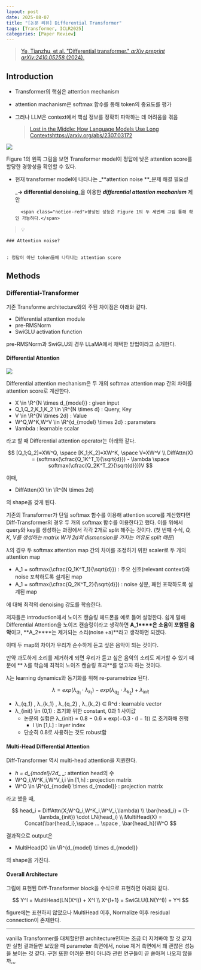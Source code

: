 ```yaml
---
layout: post
date: 2025-08-07
title: "[논문 리뷰] Differential Transformer"
tags: [Transformer, ICLR2025]
categories: [Paper Review]
---
```


> [Ye, Tianzhu, et al. "Differential transformer." ](https://arxiv.org/abs/2410.05258)[_arXiv preprint arXiv:2410.05258_](https://arxiv.org/abs/2410.05258)[ (2024).](https://arxiv.org/abs/2410.05258)



## Introduction

- Transformer의 핵심은 attention mechanism
- attention machanism은 softmax 함수를 통해 token의 중요도를 평가
- 그러나 LLM은 context에서 핵심 정보를 정확히 파악하는 데 어려움을 겪음

	> [Lost in the Middle: How Language Models Use Long Contextshttps://arxiv.org/abs/2307.03172](https://arxiv.org/abs/2307.03172)


![](https://prod-files-secure.s3.us-west-2.amazonaws.com/542b861c-36a8-4051-84e5-8804b6728dba/9083ea56-691a-4752-ae26-47f403431ac8/image.png?X-Amz-Algorithm=AWS4-HMAC-SHA256&X-Amz-Content-Sha256=UNSIGNED-PAYLOAD&X-Amz-Credential=ASIAZI2LB466UTTLF2MO%2F20250810%2Fus-west-2%2Fs3%2Faws4_request&X-Amz-Date=20250810T043928Z&X-Amz-Expires=3600&X-Amz-Security-Token=IQoJb3JpZ2luX2VjEJT%2F%2F%2F%2F%2F%2F%2F%2F%2F%2FwEaCXVzLXdlc3QtMiJIMEYCIQCIFwApy2ZSzsxzdtKLJ6OyhRwAhWnUcvADLKzqN6DApwIhAO%2FXcazuY4KcKjI3wCIeOK7nyoMpmKukcO9PBZG0LqDoKogECM3%2F%2F%2F%2F%2F%2F%2F%2F%2F%2FwEQABoMNjM3NDIzMTgzODA1IgzKKv1Izu4uD0eCoisq3AMmeQHtb29iB4CVtB8Mk878H3OhZXjyZnpoXRgi3QMgZOyDNUd9JGImlPHg0xEEdk7L%2F81J2TRdSp23yCGRqz96XwwZCoTupEVaKp0CQ%2F8G2yUwk2opyBo3LceRbwSLBe7%2FLeS4UpuYTipJc08yh%2FBnL8LDjU0gDc3kiFf12HAnN4MMVByymiMl0a6PFgnTb8G%2BTemsU6KmvuZPZi71nLjt2VHcIpeii16VXMs76nS%2BJ%2BbNd1H54Kov8aoQ%2F08uRexeRbBcxaicXRZUFynQdHcvt0fJbA92GZulNMvwI7YUVMAlau2TuztOHOQrxY4ujjQ2otXvyJkVqMSfKQvVcAZdJyHg%2F9%2F2gRKu4GKwhD%2BZBir80Lf1NZ8W17BDF6BH5kYjNcuS3g4QNcgITeKmASvBVYTbJyHtHynozGSge2P%2B%2Fehj5jRPzG4Rz95oZ3nuj%2Bfc5udKHl1SR0c7eVMnPscvcYWvQENiYA8V%2BB%2Brr6GC%2F7xKGRs5JjOYhsHDUuxphk1d5u%2B0oUu3HYNp7OyXaZIzz5ElTmqNPs4c%2FI0Ggm3tObLVp2FlwkT%2FhRt5TBjbgyVADBnR7zmgAarAtxLoTX%2BgT0%2BXnX2yq83idmM7aE5xBQo2RPt0AZzi3DBeRjDNt%2BDEBjqkAaJwKySnzZ5vHxlFl9ptB4RJ8W%2Bu7x1z7Z5Q2gfQ8Cp%2Fp8MKNtaVlIzwjb28%2B9ib%2FUa09J0tZZPztRo9X0qUc3hpqkq1j9rUgPEqoSycUNbVhpCFnJ%2FowPfSxueIO%2F9IMzLhLc9Rs%2FHIMMXYkzTqy1RYOTpDZrsm%2BiKR%2BL0cXR1WwKS3sr%2FCBYrCJFn%2F215pu12eIuNKXfRYS9g04zhxk%2B4vKEkI&X-Amz-Signature=adf53b701db2662b65af5b74a0ff6f531deef4f61b482c1a37c0b3ff10a3455b&X-Amz-SignedHeaders=host&x-amz-checksum-mode=ENABLED&x-id=GetObject)


Figure 1의 왼쪽 그림을 보면 Transformer model이 정답에 낮은 attention score를 할당한 경향성을 확인할 수 있다.

- 현재 transformer model에 나타나는 _**attention noise **_문제 해결 필요성

	_**→ differential denoising**_을 이용한 _**differential attention mechanism**_ 제안


		<span class="notion-red">향상된 성능은 Figure 1의 두 세번째 그림 통해 확인 가능하다.</span>


> 💡 


	### Attention noise?


	: 정답이 아닌 token들에 나타나는 attention score



## Methods



### Differential-Transformer


기존 Transforme architecture와의 주된 차이점은 아래와 같다.

- Differential attention module
- pre-RMSNorm
- SwiGLU activation function

pre-RMSNorm과 SwiGLU의 경우 LLaMA에서 채택한 방법이라고 소개한다.



#### Differential Attention


![](https://prod-files-secure.s3.us-west-2.amazonaws.com/542b861c-36a8-4051-84e5-8804b6728dba/116d70b2-1963-4810-9167-f4c7d8a06e8f/image.png?X-Amz-Algorithm=AWS4-HMAC-SHA256&X-Amz-Content-Sha256=UNSIGNED-PAYLOAD&X-Amz-Credential=ASIAZI2LB466UTTLF2MO%2F20250810%2Fus-west-2%2Fs3%2Faws4_request&X-Amz-Date=20250810T043928Z&X-Amz-Expires=3600&X-Amz-Security-Token=IQoJb3JpZ2luX2VjEJT%2F%2F%2F%2F%2F%2F%2F%2F%2F%2FwEaCXVzLXdlc3QtMiJIMEYCIQCIFwApy2ZSzsxzdtKLJ6OyhRwAhWnUcvADLKzqN6DApwIhAO%2FXcazuY4KcKjI3wCIeOK7nyoMpmKukcO9PBZG0LqDoKogECM3%2F%2F%2F%2F%2F%2F%2F%2F%2F%2FwEQABoMNjM3NDIzMTgzODA1IgzKKv1Izu4uD0eCoisq3AMmeQHtb29iB4CVtB8Mk878H3OhZXjyZnpoXRgi3QMgZOyDNUd9JGImlPHg0xEEdk7L%2F81J2TRdSp23yCGRqz96XwwZCoTupEVaKp0CQ%2F8G2yUwk2opyBo3LceRbwSLBe7%2FLeS4UpuYTipJc08yh%2FBnL8LDjU0gDc3kiFf12HAnN4MMVByymiMl0a6PFgnTb8G%2BTemsU6KmvuZPZi71nLjt2VHcIpeii16VXMs76nS%2BJ%2BbNd1H54Kov8aoQ%2F08uRexeRbBcxaicXRZUFynQdHcvt0fJbA92GZulNMvwI7YUVMAlau2TuztOHOQrxY4ujjQ2otXvyJkVqMSfKQvVcAZdJyHg%2F9%2F2gRKu4GKwhD%2BZBir80Lf1NZ8W17BDF6BH5kYjNcuS3g4QNcgITeKmASvBVYTbJyHtHynozGSge2P%2B%2Fehj5jRPzG4Rz95oZ3nuj%2Bfc5udKHl1SR0c7eVMnPscvcYWvQENiYA8V%2BB%2Brr6GC%2F7xKGRs5JjOYhsHDUuxphk1d5u%2B0oUu3HYNp7OyXaZIzz5ElTmqNPs4c%2FI0Ggm3tObLVp2FlwkT%2FhRt5TBjbgyVADBnR7zmgAarAtxLoTX%2BgT0%2BXnX2yq83idmM7aE5xBQo2RPt0AZzi3DBeRjDNt%2BDEBjqkAaJwKySnzZ5vHxlFl9ptB4RJ8W%2Bu7x1z7Z5Q2gfQ8Cp%2Fp8MKNtaVlIzwjb28%2B9ib%2FUa09J0tZZPztRo9X0qUc3hpqkq1j9rUgPEqoSycUNbVhpCFnJ%2FowPfSxueIO%2F9IMzLhLc9Rs%2FHIMMXYkzTqy1RYOTpDZrsm%2BiKR%2BL0cXR1WwKS3sr%2FCBYrCJFn%2F215pu12eIuNKXfRYS9g04zhxk%2B4vKEkI&X-Amz-Signature=82dc041b4dcbad5a0aea346eafc1a4b98ebe131eef2d97721893685dc8ead180&X-Amz-SignedHeaders=host&x-amz-checksum-mode=ENABLED&x-id=GetObject)


Differential attention mechanism은 두 개의 softmax attention map 간의 차이를 attention score로 계산한다.

- X \in \R^{N \times d\_{model}} : given input
- Q\_1,Q\_2,K\_1,K\_2 \in \R^{N \times d} : Query, Key
- V \in \R^{N \times 2d} : Value
- W^Q,W^K,W^V \in \R^{d\_{model} \times 2d} : parameters
- \lambda : learnable scalar

라고 할 때 Differential attention operator는 아래와 같다.


$$
[Q_1;Q_2]=XW^Q, \space [K_1;K_2]=XW^K, \space V=XW^V \\
DiffAttn(X) = (softmax(\cfrac{Q_1K^T_1}{\sqrt{d}}) - \lambda \space softmax(\cfrac{Q_2K^T_2}{\sqrt{d}}))V
$$


이때,

- DiffAtten(X) \in \R^{N \times 2d}

의 shape을 갖게 된다.


기존의 Transformer가 단일 softmax 함수를 이용해 attention score를 계산했다면 Diff-Transformer의 경우 두 개의 softmax 함수를 이용한다고 했다. 이를 위해서 query와 key를 생성하는 과정에서 각각 2개로 split 해주는 것이다. <span class="notion-red">(첫 번째 수식, </span><span class="notion-red">_Q, K, V를 생성하는 matrix W가 2d의 dismension을 가지는 이유도 split 때문_</span><span class="notion-red">)</span>


 λ의 경우 두 softmax attention map 간의 차이를 조정하기 위한 scaler로 두 개의 attention map

- A\_1 = softmax(\cfrac{Q\_1K^T\_1}{\sqrt{d}}) : 주요 신호(relevant context)와 noise 포착하도록 설계된 map
- A\_1 = softmax(\cfrac{Q\_2K^T\_2}{\sqrt{d}}) : noise 성분, 패턴 포착하도록 설계된 map 

에 대해 최적의 denoising 강도를 학습한다.


저자들은 introduction에서 노이즈 캔슬링 헤드폰을 예로 들어 설명한다. 쉽게 말해 Differential Attention을 노이즈 캔슬링이라고 생각하면 **A\_1****은 소음이 포함된 음악**이고, **A\_2****는 제거되는 소리(noise +a)**라고 생각하면 되겠다. 


이때 두 map의 차이가 우리가 순수하게 듣고 싶은 음악이 되는 것이다. 


만약 과도하게 소리를 제거하게 되면 우리가 듣고 싶은 음악의 소리도 제거할 수 있기 때문에 ** λ를 학습해 최적의 노이즈 캔슬링 효과**를 얻고자 하는 것이다.


λ는 learning dynamics와 동기화를 위해 re-parametrize 된다.


$$
\lambda = exp(\lambda_{q_1} \cdot \lambda_{k_1}) - exp(\lambda_{q_2} \cdot \lambda_{k_2}) + \lambda_{init}
$$

- λ\_{q\_1} , λ\_{k\_1} , λ\_{q\_2} , λ\_{k\_2} ∈ R^d : learnable vector
- λ\_{init} \in (0,1) : 초기화 위한 constant, 0과 1 사이값
	- 논문의 실험은 λ\_{init} = 0.8 − 0.6 × exp(−0.3 · (l − 1)) 로 초기화해 진행
		- l \in [1,L] : layer index
	- 단순히 0.8로 사용하는 것도 robust함


#### **Multi-Head Differential Attention**


Diff-Transformer 역시 multi-head attention을 지원한다.

- _h = d\_{model}/2d__ _: attention head의 수
- W^Q\_i,W^K\_i,W^V\_i,i \in [1,h] : projection matrix
- W^O \in \R^{d\_{model} \times d\_{model}} : projection matrix

라고 했을 때,


$$
head_i = DiffAttn(X;W^Q_i,W^K_i,W^V_i,\lambda) \\
\bar{head_i} = (1-\lambda_{init}) \cdot LN(head_i) \\
MultiHead(X) = Concat(\bar{head_i},\space ... \space , \bar{head_h})W^O
$$


결과적으로 output은

- MultiHead(X) \in \R^{d\_{model} \times d\_{model}}

의 shape을 가진다.



#### Overall Architecture


그림에 표현된 Diff-Transformer block을 수식으로 표현하면 아래와 같다.


$$
Y^l = MultiHead(LN(X^l)) + X^l \\
X^{l+1} = SwiGLU(LN(Y^l)) + Y^l
$$


figure에는 표현하지 않았으나 MultiHead 이후, Normalize 이후 residual connection이 존재한다.


---


vanilla Transformer를 대체할만한 architecture인지는 조금 더 지켜봐야 할 것 같지만 실험 결과들만 보았을 때 parameter 측면에서, noise 제거 측면에서 꽤 괜찮은 성능을 보이는 것 같다. 구현 또한 어려운 편이 아니라 관련 연구들이 곧 쏟아져 나오지 않을까,,,

